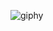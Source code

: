 
![giphy](https://user-images.githubusercontent.com/96912367/216590170-59909e2c-5c83-4044-a52a-ad5aa1d9ca88.gif)

